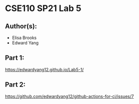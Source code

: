# CSE110 SP21 Lab 5

## Author(s):
- Elisa Brooks
- Edward Yang

## Part 1:

https://edwardyang12.github.io/Lab5-1/

## Part 2:

https://github.com/edwardyang12/github-actions-for-ci/issues/7